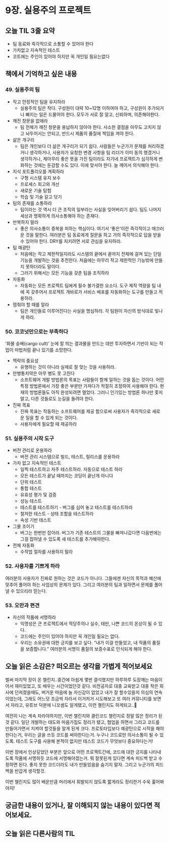 # 9장. 실용주의 프로젝트

## **오늘 TIL 3줄 요약**

- 팀 동료와 즉각적으로 소통할 수 있어야 한다
- 가차없고 지속적인 테스트
- 코트에는 주인이 있어야 하지만 꼭 개인일 필요는없다

## 책에서 기억하고 싶은 내용

### 49. 실용주의 팀

- 작고 안정적인 팀을 유지하라
  - 실용주의 팀은 작다. 구성원이 대략 10~12명 이하여야 하고, 구성원이 추가되거나 빠지는 일은 드물어야 한다. 모두가 서로 잘 알고, 신뢰하며, 의존해야한다.
- 깨진 창문을 없애라
  - 팀 전체가 깨진 창문을 용납하지 않아야 한다. 사소한 결점을 아무도 고치지 않고 놔두어서는 안되고, 반드시 제품의 품질에 책임을 져야 한다.
- 삶은 개구리
  - 팀은 개인보다 더 삶은 개구리가 되기 쉽다. 사람들은 누군가가 문제를 처리하겠거니 생각하거나, 사용자가 요청한 변경 사항을 팀 리더가 이미 동의 했겠거니 생각하거나, 제아무리 좋은 뜻을 가진 팀이라도 자기네 프로젝트가 심각하게 변화하는 것에는 둔감할 수도 있다. 이에 맞서야 한다. 늘 깨어서 의식해야 한다.
- 지식 포트폴리오를 계획하라
  - 구형 시스템 유지 보수
  - 프로세스 회고와 개선
  - 새로운 기술 탐험
  - 학습 및 기술 갈고 닦기
- 팀의 존재를 소통하라
  - 팀이라는 것 역시 더 큰 조직의 일부라는 사실을 잊어버리기 쉽다. 팀도 나머지 세상과 명확하게 의사소통해야 하는 존재다.
- 반복하지 말라
  - 좋은 의사소통이 중복을 피하는 핵심이다. 여기서 ‘좋은'이란 즉각적이고 매끄러운 것을 말한다. 여러분은 팀 동료에게 질문을 하고 거의 즉각적으로 답을 받을 수 있어야 한다. DRY를 지키려면 서로 관심을 유지하라.
- 팀 예광탄
  - 처음에는 작고 제한적일지라도 시스템의 끝에서 끝까지 전체에 걸쳐 있는 단일 기능을 개발하는 것을 추천한다. 처음에는 아무리 작고 제한적인 기능밖에 만들지 못하더라도 말이다.
  - 그러기 위해서는 모든 기능을 갖춘 팀을 조직하라
- 자동화
  - 자동화는 모든 프로젝트 팀에게 필수 불가결한 요소다. 도구 제작 역량을 팀 내에 꼭 갖추어서 프로젝트 개바로가 서비스 배포를 자동화하는 도구를 만들고 적용하라.
- 멈춰야 할 때를 알라
  - 팀은 개인들로 이루어진다는 사실을 명심하라. 각 팀원이 자신의 방식대로 빛나게 하라.

### 50. 코코넛만으로는 부족하다

‘화물 숭배(cargo cult)’ 눈에 잘 띄는 결과물을 만드는 데만 투자하면서 기반이 되는 작업이 마법처럼 끝나 있기를 소망한다.

- 맥락의 중요성
  - 유행하는 것이 아니라 실제로 잘 맞는 것을 사용하라.
- 만병통치약은 아무 병도 못 고친다
  - 소프트웨어 개발 방법론의 목표는 사람들이 함께 일하는 것을 돕는 것이다. 어떤 특정 방법론에서 가장 좋은 부분만 가져다가 적절히 조정하여 사용해야 한다. 현재의 방법론들도 아직 완성되려면 멀었다. 그러니 인기있는 방법론 하나만 좇지 말고, 다른 것들로도 눈길을 돌려야 한다.
- 진짜 목표
  - 진짜 목표는 작동하는 소프트웨어를 제공 함으로써 사용자가 즉각적으로 새로운 일을 할 수 있게 되는 것이다.
  - 사용자에게 필요할 때 제공하라

### 51. 실용주의 시작 도구

- 버전 관리로 운용하라
  - 버전 관리 시스템으로 빌드, 테스트, 릴리스를 운용하라
- 가차 없고 지속적인 테스트
  - 일찍 테스트하고 자주 테스트하라. 자동으로 테스트 하라
  - 모든 테스트가 끝날 때까지는 코딩이 끝난게 아니다
  - 단위 테스트
  - 통합 테스트
  - 유효성 평가 및 검증
  - 성능 테스트
  - 테스트를 테스트하기 - 버그를 심어 놓고 테스트를 테스트하라
  - 철저한 테스트 - 상태 조합을 테스트하라
  - 속성 기반 테스트
- 그물 조이기
  - 버그는 한번만 잡아라. 버그가 기존 테스트의 그물을 빠져나갔다면 다음번에는 그걸 잡아낼 수 있도록 새 테스트를 추가해야한다.
- 전체 자동화
  - 수작업 절차를 사용하지 말라

### 52. 사용자를 기쁘게 하라

여러분의 사용자가 진짜로 원하는 것은 코드가 아니다. 그들에겐 자신의 목적과 예산에 맞추어 풀어야 하는 사업상의 문제가 있다. 그리고 여러분의 팀과 일하면서 문제를 풀어낼 수 있으리라 믿는다.

### 53. 오만과 편견

- 자신의 작품에 서명하라
  - 익명성은 큰 프로젝트에서 적당주의나 실수, 태만, 나쁜 코드의 온상이 될 수 있다.
  - 코드에는 주인이 있어야 하지만 꼭 개인일 필요는 없다.
  - 우리는 소유권에 대한 긍지를 보고 싶다. “내가 이걸 만들었고, 내 작품의 품질을 보증합니다.” 여러분의 서명이 품질의 보증수표로 인식되게 해야 한다.

## **오늘 읽은 소감은? 떠오르는 생각을 가볍게 적어보세요**

벌써 마지막 장이 온 챌린지..중간에 아쉽게 몇번 결석했지만 하루하루 도장깨는 마음이어서 재미있었고, 또 배우는 시간이었던것 같다. 비전공자로 대충 교육받고 대충 작은 회사에 던져졌을때도, 버거운 마음에 늘 자신감이 없었고 내가 잘 할수있을지 의심의 연속이었는데, 그래도 어느덧 조금씩 자라서 이거저거 시도해보고 또 여러 커뮤니티를 보면서 자라고, 유튜브 덕분에 니꼬샘도 알게됐고, 이런 챌린지도 하게되고..🥹

여전히 나는 계속 자라야하지만, 이번 챌린지와 클린코드 챌린지로 정말 많은 정리가 된것 같다. 일단 개발하는 태도와 마음가짐도 정리가 됐고, 협업을 하면서 그리고 코드를 만들어가면서 지켜야 할것들을 알게 된게 크다. 프로토타입보다 예광탄으로 시작을 해야한다는거, 우리는 글을 쓰듯 코드를 써야한다는거. 누구나 코드로만 의사소통이 될 수 있도록. 테스트 도구를 사용해 본적이 없지만 테스트 코드가 무엇보다 중요하다는거!

이번 장에서 인상깊었던 부분은 앞으로 어떤 프로젝트간에, 코드에 대한 긍지를 나타내도록 작품에 서명하듯 코드에 서명해야겠는거. 뭐 잘못된게 있다면 계속 피드백 받고 수정하면 된다. 좋지 못한 코드더라도 내가 만들었음을 숨기지 말자. 그리고 누군가의 피드백을 반갑게 생각할것.

이번 챌린지도 많이 배운만큼 머리에서 휘발되지 않도록 짧게라도 정리한거 수욱 훑어봐야지!

## **궁금한 내용이 있거나, 잘 이해되지 않는 내용이 있다면 적어보세요.**

## **오늘 읽은 다른사람의 TIL**
